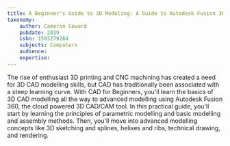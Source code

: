 ```yaml
---
title: A Beginner's Guide to 3D Modeling: A Guide to Autodesk Fusion 360
taxonomy:
	author: Cameron Coward
	pubdate: 2019
	isbn: 1593279264
	subjects: Computers
	audience: 
	expertise: 
---
```

The rise of enthusiast 3D printing and CNC machining has created a need for 3D CAD modelling skills, but CAD has traditionally been associated with a steep learning curve. With CAD for Beginners, you'll learn the basics of 3D CAD modelling all the way to advanced modelling using Autodesk Fusion 360, the cloud powered 3D CAD/CAM tool. In this practical guide, you'll start by learning the principles of parametric modelling and basic modelling and assembly methods. Then, you'll move into advanced modelling concepts like 3D sketching and splines, helixes and ribs, technical drawing, and rendering.